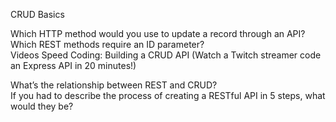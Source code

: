 CRUD Basics<br>

Which HTTP method would you use to update a record through an API?<br>
Which REST methods require an ID parameter?<br>
Videos
Speed Coding: Building a CRUD API (Watch a Twitch streamer code an Express API in 20 minutes!)<br>

What’s the relationship between REST and CRUD?<br>
If you had to describe the process of creating a RESTful API in 5 steps, what would they be?<br>

